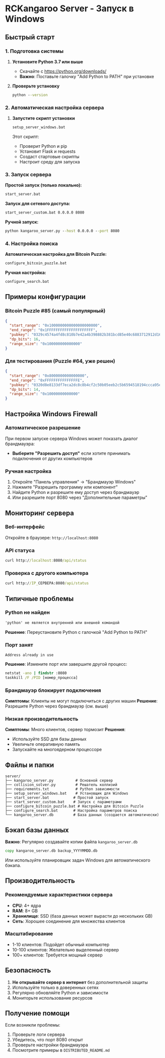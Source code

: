 # RCKangaroo Server - Запуск в Windows

## Быстрый старт

### 1. Подготовка системы

1. **Установите Python 3.7 или выше**
   - Скачайте с https://python.org/downloads/
   - **Важно**: Поставьте галочку "Add Python to PATH" при установке

2. **Проверьте установку**
   ```cmd
   python --version
   ```

### 2. Автоматическая настройка сервера

1. **Запустите скрипт установки**
   ```cmd
   setup_server_windows.bat
   ```
   
   Этот скрипт:
   - Проверит Python и pip
   - Установит Flask и requests
   - Создаст стартовые скрипты
   - Настроит среду для запуска

### 3. Запуск сервера

**Простой запуск (только локально):**
```cmd
start_server.bat
```

**Запуск для сетевого доступа:**
```cmd
start_server_custom.bat 0.0.0.0 8080
```

**Ручной запуск:**
```cmd
python kangaroo_server.py --host 0.0.0.0 --port 8080
```

### 4. Настройка поиска

**Автоматическая настройка для Bitcoin Puzzle:**
```cmd
configure_bitcoin_puzzle.bat
```

**Ручная настройка:**
```cmd
configure_search.bat
```

## Примеры конфигурации

### Bitcoin Puzzle #85 (самый популярный)
```json
{
  "start_range": "0x1000000000000000000000",
  "end_range": "0x1FFFFFFFFFFFFFFFFFFFFF",
  "pubkey": "0329c4574a4fd8c810b7e42a4b398882b381bcd85e40c6883712912d167c83e73a",
  "dp_bits": 16,
  "range_size": "0x100000000000000"
}
```

### Для тестирования (Puzzle #64, уже решен)
```json
{
  "start_range": "0x8000000000000000",
  "end_range": "0xFFFFFFFFFFFFFFFE",
  "pubkey": "0320d8e8133df7eca2dc8c8b4cf2c50b05eeb2c5b6594518194ccca95e45bb19e0e8",
  "dp_bits": 14,
  "range_size": "0x10000000000000"
}
```

## Настройка Windows Firewall

### Автоматическое разрешение
При первом запуске сервера Windows может показать диалог брандмауэра:
- **Выберите "Разрешить доступ"** если хотите принимать подключения от других компьютеров

### Ручная настройка
1. Откройте "Панель управления" → "Брандмауэр Windows"
2. Нажмите "Разрешить программу или компонент"
3. Найдите Python и разрешите ему доступ через брандмауэр
4. Или разрешите порт 8080 через "Дополнительные параметры"

## Мониторинг сервера

### Веб-интерфейс
Откройте в браузере: `http://localhost:8080`

### API статуса
```cmd
curl http://localhost:8080/api/status
```

### Проверка с другого компьютера
```cmd
curl http://IP_СЕРВЕРА:8080/api/status
```

## Типичные проблемы

### Python не найден
```cmd
'python' не является внутренней или внешней командой
```
**Решение**: Переустановите Python с галочкой "Add Python to PATH"

### Порт занят
```
Address already in use
```
**Решение**: Измените порт или завершите другой процесс:
```cmd
netstat -ano | findstr :8080
taskkill /F /PID [номер_процесса]
```

### Брандмауэр блокирует подключения
**Симптомы**: Клиенты не могут подключиться с других машин
**Решение**: Разрешите Python через брандмауэр (см. выше)

### Низкая производительность
**Симптомы**: Много клиентов, сервер тормозит
**Решения**:
- Используйте SSD для базы данных
- Увеличьте оперативную память
- Запускайте на многоядерном процессоре

## Файлы и папки

```
server/
├── kangaroo_server.py          # Основной сервер
├── collision_solver.py         # Решатель коллизий
├── requirements.txt            # Python зависимости
├── setup_server_windows.bat    # Установщик для Windows
├── start_server.bat           # Простой запуск
├── start_server_custom.bat    # Запуск с параметрами
├── configure_bitcoin_puzzle.bat # Настройка для Bitcoin Puzzle
├── configure_search.bat       # Настройка параметров поиска
└── kangaroo_server.db         # База данных (создается автоматически)
```

## Бэкап базы данных

**Важно**: Регулярно создавайте копии файла `kangaroo_server.db`

```cmd
copy kangaroo_server.db backup_YYYYMMDD.db
```

Или используйте планировщик задач Windows для автоматического бэкапа.

## Производительность

### Рекомендуемые характеристики сервера
- **CPU**: 4+ ядра
- **RAM**: 8+ GB
- **Хранилище**: SSD (база данных может вырасти до нескольких GB)
- **Сеть**: Хорошее соединение для множества клиентов

### Масштабирование
- 1-10 клиентов: Подойдет обычный компьютер
- 10-100 клиентов: Желательно выделенный сервер
- 100+ клиентов: Требуется мощный сервер

## Безопасность

1. **Не открывайте сервер в интернет** без дополнительной защиты
2. Используйте только в доверенных сетях
3. Регулярно обновляйте Python и зависимости
4. Мониторьте использование ресурсов

## Получение помощи

Если возникли проблемы:
1. Проверьте логи сервера
2. Убедитесь, что порт 8080 открыт
3. Проверьте настройки брандмауэра
4. Посмотрите примеры в `DISTRIBUTED_README.md`